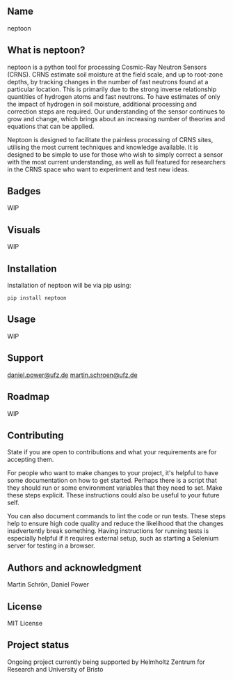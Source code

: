 
## Name

neptoon

## **What is neptoon?**

neptoon is a python tool for processing Cosmic-Ray Neutron Sensors (CRNS). CRNS estimate soil moisture at the field scale, and up to root-zone depths, by tracking changes in the number of fast neutrons found at a particular location. This is primarily due to the strong inverse relationship quantities of hydrogen atoms and fast neutrons. To have estimates of only the impact of hydrogen in soil moisture, additional processing and correction steps are required. Our understanding of the sensor continues to grow and change, which brings about an increasing number of theories and equations that can be applied. 

Neptoon is designed to facilitate the painless processing of CRNS sites, utilising the most current techniques and knowledge available. It is designed to be simple to use for those who wish to simply correct a sensor with the most current understanding, as well as full featured for researchers in the CRNS space who want to experiment and test new ideas. 


## Badges

WIP

## Visuals

WIP

## Installation

Installation of neptoon will be via pip using:

`pip install neptoon`

## Usage

WIP

## Support

daniel.power@ufz.de
martin.schroen@ufz.de

## Roadmap

WIP

## Contributing

State if you are open to contributions and what your requirements are for accepting them.

For people who want to make changes to your project, it's helpful to have some documentation on how to get started. Perhaps there is a script that they should run or some environment variables that they need to set. Make these steps explicit. These instructions could also be useful to your future self.

You can also document commands to lint the code or run tests. These steps help to ensure high code quality and reduce the likelihood that the changes inadvertently break something. Having instructions for running tests is especially helpful if it requires external setup, such as starting a Selenium server for testing in a browser.

## Authors and acknowledgment

Martin Schrön, Daniel Power

## License

MIT License

## Project status

Ongoing project currently being supported by Helmholtz Zentrum for
Research and University of Bristo
